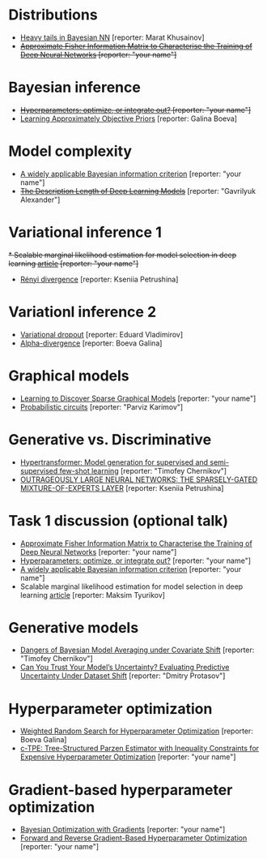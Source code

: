 # Distributions
* [Heavy tails in Bayesian NN](http://bayesiandeeplearning.org/2018/papers/64.pdf) [reporter: Marat Khusainov]
* ~~[Approximate Fisher Information Matrix to Characterise the Training of Deep Neural Networks](https://arxiv.org/pdf/1810.06767.pdf) [reporter: "your name"]~~

# Bayesian inference
* ~~[Hyperparameters: optimize, or integrate out?](http://www.inference.org.uk/mackay/abstracts/alpha.html) [reporter: "your name"]~~
* [Learning Approximately Objective Priors](https://arxiv.org/pdf/1704.01168.pdf) [reporter: Galina Boeva]

# Model complexity
* [A widely applicable Bayesian information criterion](https://www.jmlr.org/papers/volume14/watanabe13a/watanabe13a.pdf) [reporter: "your name"]
* ~~[The Description Length of Deep Learning Models](https://proceedings.neurips.cc/paper/2018/file/3b712de48137572f3849aabd5666a4e3-Paper.pdf)~~  [reporter: "Gavrilyuk Alexander"]

# Variational inference 1
~~* Scalable marginal likelihood estimation for model selection in deep learning [article](http://proceedings.mlr.press/v139/immer21a/immer21a.pdf) [reporter: "your name"]~~
* [Rényi divergence](https://proceedings.neurips.cc/paper_files/paper/2016/file/7750ca3559e5b8e1f44210283368fc16-Paper.pdf) [reporter: Kseniia Petrushina]

# Variationl inference 2
* [Variational dropout](https://proceedings.neurips.cc/paper/2015/file/bc7316929fe1545bf0b98d114ee3ecb8-Paper.pdf) [reporter: Eduard Vladimirov]
* [Alpha-divergence](http://proceedings.mlr.press/v48/hernandez-lobatob16.pdf)  [reporter: Boeva Galina]

# Graphical models
* [Learning to Discover Sparse Graphical Models](http://proceedings.mlr.press/v70/belilovsky17a/belilovsky17a.pdf) [reporter: "your name"]
* [Probabilistic circuits](http://starai.cs.ucla.edu/papers/ProbCirc20.pdf) [reporter: "Parviz Karimov"]

# Generative vs. Discriminative
* [Hypertransformer: Model generation for supervised and semi-supervised few-shot learning](https://proceedings.mlr.press/v162/zhmoginov22a/zhmoginov22a.pdf) [reporter: "Timofey Chernikov"]
* [OUTRAGEOUSLY LARGE NEURAL NETWORKS: THE SPARSELY-GATED MIXTURE-OF-EXPERTS LAYER](https://proceedings.neurips.cc/paper/2019/file/0ae775a8cb3b499ad1fca944e6f5c836-Paper.pdf) [reporter: Kseniia Petrushina]

# Task 1 discussion (optional talk)
* [Approximate Fisher Information Matrix to Characterise the Training of Deep Neural Networks](https://arxiv.org/pdf/1810.06767.pdf) [reporter: "your name"]
* [Hyperparameters: optimize, or integrate out?](http://www.inference.org.uk/mackay/abstracts/alpha.html) [reporter: "your name"]
* [A widely applicable Bayesian information criterion](https://www.jmlr.org/papers/volume14/watanabe13a/watanabe13a.pdf) [reporter: "your name"]
* Scalable marginal likelihood estimation for model selection in deep learning [article](http://proceedings.mlr.press/v139/immer21a/immer21a.pdf) [reporter: Maksim Tyurikov]

# Generative models
* [Dangers of Bayesian Model Averaging under Covariate Shift](https://arxiv.org/pdf/2106.11905.pdf) [reporter: "Timofey Chernikov"]
* [Can You Trust Your Model’s Uncertainty? Evaluating Predictive Uncertainty Under Dataset Shift](https://proceedings.neurips.cc/paper_files/paper/2019/file/8558cb408c1d76621371888657d2eb1d-Paper.pdf) [reporter: "Dmitry Protasov"]

# Hyperparameter optimization
* [Weighted Random Search for Hyperparameter Optimization](https://arxiv.org/pdf/2004.01628.pdf) [reporter: Boeva Galina]
* [c-TPE: Tree-Structured Parzen Estimator with Inequality Constraints for Expensive Hyperparameter Optimization](https://arxiv.org/pdf/2211.14411.pdf) [reporter: "your name"]

# Gradient-based hyperparameter optimization
* [Bayesian Optimization with Gradients](https://proceedings.neurips.cc/paper/2017/file/64a08e5f1e6c39faeb90108c430eb120-Paper.pdf)  [reporter: "your name"]
* [Forward and Reverse Gradient-Based Hyperparameter Optimization](https://arxiv.org/pdf/1703.01785.pdf)   [reporter: "your name"]
